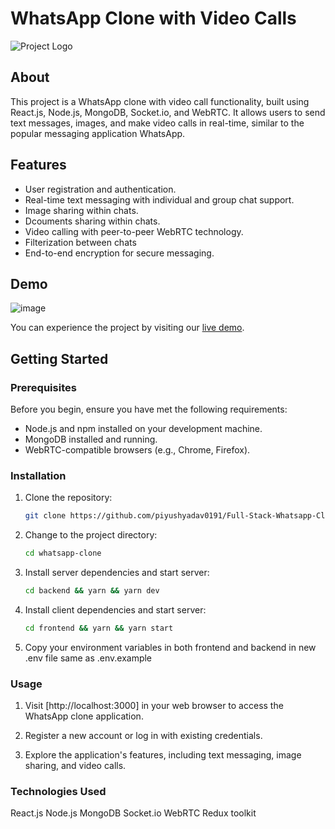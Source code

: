 # WhatsApp Clone with Video Calls

![Project Logo](https://play-lh.googleusercontent.com/bYtqbOcTYOlgc6gqZ2rwb8lptHuwlNE75zYJu6Bn076-hTmvd96HH-6v7S0YUAAJXoJN)

## About

This project is a WhatsApp clone with video call functionality, built using React.js, Node.js, MongoDB, Socket.io, and WebRTC. It allows users to send text messages, images, and make video calls in real-time, similar to the popular messaging application WhatsApp.

## Features

- User registration and authentication.
- Real-time text messaging with individual and group chat support.
- Image sharing within chats.
- Dcouments sharing within chats.
- Video calling with peer-to-peer WebRTC technology.
- Filterization between chats
- End-to-end encryption for secure messaging.

## Demo

![image](https://github.com/piyushyadav0191/Full-Stack-Whatsapp-Clone/assets/84402719/0dedda2e-6111-4c40-95a6-55ac67388629)

You can experience the project by visiting our [live demo](https://whatsapp-clone-frontend-liart.vercel.app/).

## Getting Started

### Prerequisites

Before you begin, ensure you have met the following requirements:

- Node.js and npm installed on your development machine.
- MongoDB installed and running.
- WebRTC-compatible browsers (e.g., Chrome, Firefox).

### Installation

1. Clone the repository:

   ``` bash
   git clone https://github.com/piyushyadav0191/Full-Stack-Whatsapp-Clone.git
   ```

2. Change to the project directory:

   ``` bash
   cd whatsapp-clone
    ```

3. Install server dependencies and start server:

   ``` bash
   cd backend && yarn && yarn dev
   ```

4. Install client dependencies and start server:

    ``` bash
    cd frontend && yarn && yarn start
    ```

5. Copy your environment variables in both frontend and backend in new .env file same as .env.example

### Usage

1. Visit [http://localhost:3000] in your web browser to access the WhatsApp clone application.

2. Register a new account or log in with existing credentials.

3. Explore the application's features, including text messaging, image sharing, and video calls.

### Technologies Used

React.js
Node.js
MongoDB
Socket.io
WebRTC
Redux toolkit
